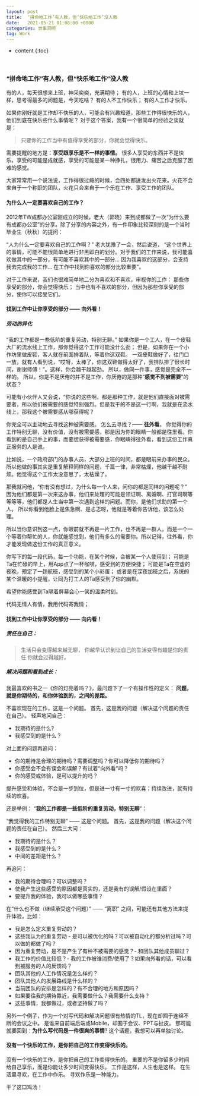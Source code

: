```yaml
---
layout: post
title:  ‘拼命地工作’有人教，但‘快乐地工作’没人教
date:   2021-05-21 01:08:00 +0800
categories: 世事洞明
tag: Work
---
```


* content
{:toc}

<br>

### “拼命地工作”有人教，但“快乐地工作”没人教

有的人，每天很想来上班，神采奕奕，充满期待；
有的人，上班的心情和上坟一样，思考得最多的问题是，今天吃啥？
有的人不工作快乐；
有的人工作才快乐。

如果你刚好就是工作却不快乐的人，可能会有兴趣知道，那些工作得很快乐的人，他们到底在快乐些什么事情呢？
对于这个答案，我有一个很简单的经验之谈就是：
>只要你的工作当中有值得享受的部分，你就会觉得快乐。

需要提醒的地方是：**享受跟享乐是不一样的事情。**
很多人享受的东西并不是快乐，享受的可能是成就感，享受的可能是某一种挣扎，很用力、痛苦之后克服了困难的感觉。

大家常常用一个说法说，工作得很过瘾的时候，会四处都迸发出火花来。火花不会来自于一个称职的团队，火花只会来自于一个乐在工作、享受工作的团队。



#### 为什么人一定要喜欢自己的工作？

2012年TW成都办公室刚成立的时候，老大（郭晓）来到成都做了一次“为什么要有成都办公室”的分享。除了分享的内容之外，有一件印象比较深刻的是一个当时毕业生（秋秋）的提问：

 “人为什么一定要喜欢自己的工作啊？”
老大犹豫了一会，然后说道，
“这个世界上的事情，可能不能很简单地进行非黑即白的划分。对于我们的工作来说，我可能喜欢做其中的一部分，有可能不喜欢其中的一部分… 因为我喜欢的这部分，会支持我去完成我的工作... 在工作中找到你喜欢的部分比较重要”。

对于工作来说，我们也很难简单地二分为喜欢和不喜欢，审视你的工作：
那些你享受的部分，你会觉得快乐；
当中也有不喜欢的部分，但因为那些你享受的部分，使你可以接受它们。



#### 找到工作中让你享受的部分 —— 向外看！


##### 劳动的异化


“我的工作都是一些低阶的重复劳动，特别无聊。” 
如果你是一个工人，在一个皮鞋大厂的流水线上工作，那你觉得这个工作可能没什么劲；
但是，如果你在一个小作坊里做皮鞋，客人就在前面排着队，等着你这双鞋。
一双皮鞋做好了，往门口一放，就有人看到说，“哎呀，太棒了，你这双鞋做得太好了，我排队排了很长时间，谢谢师傅！”。这样，你会越干越起劲。
所以，做同一件事，感觉是完全不一样的。
所以，你是不是厌倦的并不是工作，你厌倦的是那种“**感觉不到被需要**”的状态？

可能有小伙伴人又会说，“你说的这些啊，都是那种工作，就是他们直接面对被需要者，所以他们被需要的感觉特别强烈。但是我干的不是这一行啊，我就是在流水线上，那我这个被需要感从哪获得呢？

你完全可以主动地去寻找这种被需要感。
怎么去寻找？—— **往外看**。
你觉得你的工作特别无聊，没有价值，没有被需要感，那是因为你的眼睛一般都是往里看。你看到的是自己手上的事，而要想获得被需要感，你眼睛得往外看，看到这份工作真正服务的人是谁。

比如说，一个政府部门的办事人员，大部分上班的时间，都是眼前来办事的民众。所以他做的事其实是重复解释同样的问题，千篇一律，非常枯燥，他越干越不耐烦。他觉得这个工作太没意思了，太枯燥了。

那我就问他，“你有没有想过，为什么每一个人来，问你的都是同样的问题呢？”
因为他们都是第一次来这办事，他们来处理的可能是领证啊、离婚啊、打官司啊等等等等，他们都是人生当中第一次遇到这样的问题。而你，是他们求助的第一个人。
所以你看到他脸上是焦急啊、是忐忑呀，他就是等着你告诉他，该怎么处理。

所以当你意识到这一点，你眼前就不再是一片工作，也不再是一群人，而是一个一个等着你帮忙的人，你就能感觉到，他们有多么的需要你。所以记得，往外看，你才能发现做这份工作的真正意义。

你写下的每一段代码，每一个功能，在某个时候，会被某一个人使用到；
可能是Ta在忙碌的早上，用App点了一杯咖啡，感受到的方便快捷；
可能是Ta在空虚的夜晚，预定了一趟航班，感受到的某个小彩蛋；
或者是在深夜加班之后，系统的某个温暖的小提醒，让同为打工人的Ta感受到了你的幽默。

希望你能感受到Ta隔着屏幕会心一笑的温柔时刻。

代码无情人有情，我用代码寄我情；


#### 找到工作中让你享受的部分 —— 向内看！


##### 责任在自己：

>生活只会变得越来越无聊，
>你越早认识到让自己的生活变得有趣是你的责任
>你就会过得越好。

##### 解决问题和看到成长：

我最喜欢的书之一《你的灯亮着吗？》，最问题下了一个有操作性的定义：
**问题，就是你期待的，和你体验到的，之间的差距。**

不喜欢现在的工作，这是一个问题。
首先，这是我的问题（解决这个问题的责任在自己）。
轻声地问自己：

* 我期待的是什么?
* 我感受到的是什么？

对上面的问题再追问：

* 你的期待是合理的期待吗？需要调整吗？你可以降低你的期待吗？
* 你感受会不会有误会和误解？有试着“向外看”吗？
* 你的感受或体验，是可以提升的吗？

提升感受和体验，不会是一步到位，但是进一寸有一寸的欢喜；持续改进，就有持续的欢喜。

还是举例： “**我的工作都是一些低阶的重复劳动，特别无聊**”：

“我觉得我的工作特别无聊” —— 这是个问题。
首先，这是我的问题（解决这个问题的责任在自己）。
然后三大问：

* 我期待的是什么？
* 我感受到的是什么？
* 中间的差距是什么？

再追问：

* 我的期待合理吗？可以调整吗？
* 使我产生这些感受的原因都是真实的，还是我有的误解/假设在里面？
* 要提升我的体验，我可以做哪些事情？

在“什么也不做（继续承受这个问题）” —— “离职” 之间，可能还有其他方法来提升体验，比如：

* 我是怎么定义重复劳动的？
* 这些我认为的重复劳动 - 是可以被优化的吗？可以被自动化的都分析过吗？可以做的都做了吗？
* 因为重复劳动，是不是产生了有种不被需要的感觉？- 和团队其他成员聊过？
* 我工作的价值比较低？- 我的工作被谁消费/使用了？如果向外看的话，可以看到被服务的人的反馈吗？
* 团队其他的人工作情况是怎么样的？
* 团队其他人的发展路线是什么样的？
* 当前团队的安排是怎样的？有不合理的地方和原因吗？
* 如果要往我的期待靠近，我需要做什么？我需要什么支持？
* 这些事情，我都做过，或者坚持做了吗？

另外一个例子，作为一个对写代码和解决问题很有热情的TL，现在却囿于连绵不断的会议之中。
是谁来自前端后端或Mobile，却囿于会议、PPT与扯皮。
那可能就要回到：**为什么写代码是一件很爽的事情**? 这个话题，我想可以再单独讨论。


#### 没有一个快乐的工作，是你把自己的工作变得快乐的。

没有一个快乐的工作，是你把自己的工作变得快乐的。
重要的不是你留多少时间给自己享乐，而是你能让多少时间变得快乐。
工作是这样，人生也是这样。
在生活里寻欢，在工作中作乐。
寻欢作乐是一种能力。

干了这口鸡汤！



